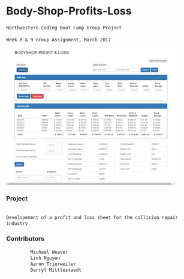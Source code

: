 # Body-Shop-Profits-Loss

```
Northwestern Coding Boot Camp Group Project

Week 8 & 9 Group Assignment, March 2017

```
![Bodyshop Profit & Loss App](assets/images/bpl.jpg)

### Project
```

Developement of a profit and loss sheet for the collision repair industry.

```

### Contributors 

```     
         Michael Weaver
         Linh Nguyen
         Aaron Trierweiler
         Darryl Mittlestaedt

```